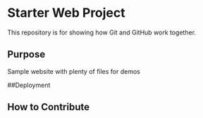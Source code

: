 # Starter Web Project

This repository is for showing how Git and GitHub work together.

## Purpose

Sample website with plenty of files for demos

##Deployment

## How to Contribute
